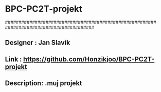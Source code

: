 # BPC-PC2T-projekt
#########################################################################################
##  Designer   : Jan Slavík                                                                ##
##  Link       : https://github.com/Honzikjoo/BPC-PC2T-projekt                             ##
##  Description: .muj projekt                                                              ##

